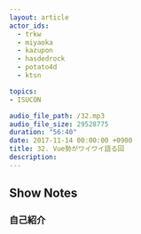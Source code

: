 ```yaml
---
layout: article
actor_ids:
  - trkw
  - miyaoka
  - kazupon
  - hasdedrock
  - potato4d
  - ktsn

topics:
- ISUCON

audio_file_path: /32.mp3
audio_file_size: 29528775
duration: "56:40"
date: 2017-11-14 00:00:00 +0900
title: 32. Vue勢がワイワイ語る回
description:
---
```


## Show Notes

### 自己紹介
